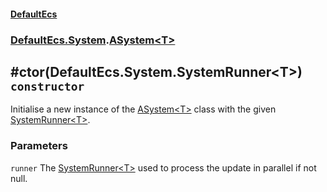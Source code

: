 #### [DefaultEcs](./DefaultEcs.md 'DefaultEcs')
### [DefaultEcs.System](./DefaultEcs.md#DefaultEcs-System 'DefaultEcs.System').[ASystem&lt;T&gt;](./DefaultEcs-System-ASystem-T-.md 'DefaultEcs.System.ASystem&lt;T&gt;')
## #ctor(DefaultEcs.System.SystemRunner&lt;T&gt;) `constructor`
Initialise a new instance of the [ASystem&lt;T&gt;](./DefaultEcs-System-ASystem-T-.md 'DefaultEcs.System.ASystem&lt;T&gt;') class with the given [SystemRunner&lt;T&gt;](./DefaultEcs-System-SystemRunner-T-.md 'DefaultEcs.System.SystemRunner&lt;T&gt;').
### Parameters

<a name='DefaultEcs-System-ASystem-T---ctor(DefaultEcs-System-SystemRunner-T-)-runner'></a>
`runner`
The [SystemRunner&lt;T&gt;](./DefaultEcs-System-SystemRunner-T-.md 'DefaultEcs.System.SystemRunner&lt;T&gt;') used to process the update in parallel if not null.
